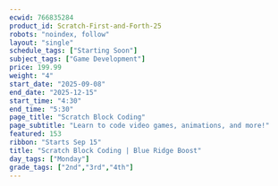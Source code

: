 ```yaml
---
ecwid: 766835284
product_id: Scratch-First-and-Forth-25
robots: "noindex, follow"
layout: "single"
schedule_tags: ["Starting Soon"]
subject_tags: ["Game Development"]
price: 199.99
weight: "4"
start_date: "2025-09-08"
end_date: "2025-12-15"
start_time: "4:30"
end_time: "5:30"
page_title: "Scratch Block Coding"
page_subtitle: "Learn to code video games, animations, and more!"
featured: 153
ribbon: "Starts Sep 15"
title: "Scratch Block Coding | Blue Ridge Boost"
day_tags: ["Monday"]
grade_tags: ["2nd","3rd","4th"]
---
```

